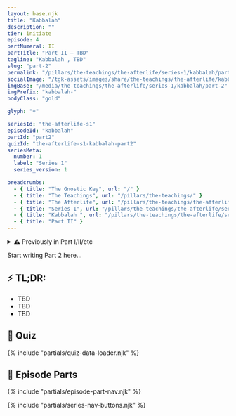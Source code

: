 ```yaml
---
layout: base.njk
title: "Kabbalah"
description: ""
tier: initiate
episode: 4
partNumeral: II
partTitle: "Part II — TBD"
tagline: "Kabbalah , TBD"
slug: "part-2"
permalink: "/pillars/the-teachings/the-afterlife/series-1/kabbalah/part-2/index.html"
socialImage: "/tgk-assets/images/share/the-teachings/the-afterlife/kabbalah-part-2.jpg"
imgBase: "/media/the-teachings/the-afterlife/series-1/kabbalah/part-2"
imgPrefix: "kabbalah-"
bodyClass: "gold"

glyph: "✡"

seriesId: "the-afterlife-s1"
episodeId: "kabbalah"
partId: "part2"
quizId: "the-afterlife-s1-kabbalah-part2"
seriesMeta:
  number: 1
  label: "Series 1"
  series_version: 1

breadcrumbs:
  - { title: "The Gnostic Key", url: "/" }
  - { title: "The Teachings", url: "/pillars/the-teachings/" }
  - { title: "The Afterlife", url: "/pillars/the-teachings/the-afterlife/" }
  - { title: "Series I", url: "/pillars/the-teachings/the-afterlife/series-1/" }
  - { title: "Kabbalah ", url: "/pillars/the-teachings/the-afterlife/series-1/kabbalah/" }
  - { title: "Part II" }
---
```


<main class="main-content">
<section class="content-container">

<details class="disclaimer-box">
  <summary>
    <span class="disclaimer-heading">⚠️ Previously in Part I/II/etc</span>
  </summary>
  <p>TBD</p>
</details>

<section class="section-block">
  <p>Start writing Part 2 here…</p>
</section>

<section class="section-block">
  <h2 class="section-heading">⚡ TL;DR:</h2>
  <ul class="list-emoji">
    <li>TBD</li>
    <li>TBD</li>
    <li>TBD</li>
  </ul>
</section>

<section class="section-block" id="quiz">
  <h2 class="section-heading">🧠 Quiz</h2>
  <div id="quiz-container" data-quiz-id="{{ quizId }}"></div>
  {% include "partials/quiz-data-loader.njk" %}
</section>

<section class="section-block" id="series">
  <h2 class="section-heading">📜 Episode Parts</h2>
  {% include "partials/episode-part-nav.njk" %}
</section>

{% include "partials/series-nav-buttons.njk" %}

</section>
</main>